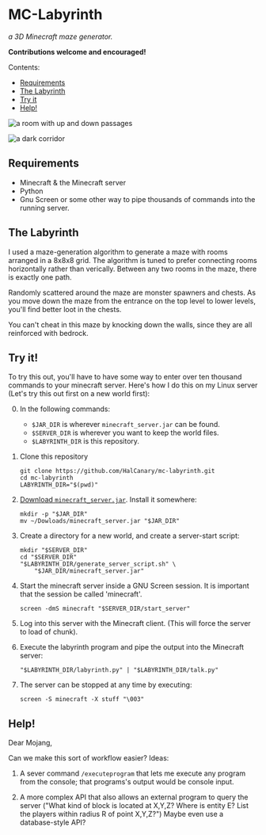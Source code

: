 MC-Labyrinth
============

*a 3D Minecraft maze generator.*

**Contributions welcome and encouraged!**

Contents:

-   [Requirements](#requirements)
-   [The Labyrinth](#the_labyrinth)
-   [Try it](#try_it)
-   [Help!](#help)

![a room with up and down passages](http://i.imgur.com/dfQ5iYX.png)

![a dark corridor](http://i.imgur.com/ABAqCRN.png)

<span id="requirements"></span>

Requirements
------------

*   Minecraft & the Minecraft server
*   Python
*   Gnu Screen or some other way to pipe thousands of commands into the
    running server.

<span id="the_labyrinth"></span>

The Labyrinth
-------------

I used a maze-generation algorithm to generate a maze with rooms
arranged in a 8x8x8 grid.  The algorithm is tuned to prefer connecting
rooms horizontally rather than verically.  Between any two rooms in
the maze, there is exactly one path.  

Randomly scattered around the maze are monster spawners and chests.
As you move down the maze from the entrance on the top level to lower
levels, you'll find better loot in the chests.

You can't cheat in this maze by knocking down the walls, since they
are all reinforced with bedrock. 

<span id="try_it"></span>

Try it!
-------

To try this out, you'll have to have some way to enter over ten
thousand commands to your minecraft server.  Here's how I do this on
my Linux server (Let's try this out first on a new world first):

0.  In the following commands:

    -   `$JAR_DIR` is wherever `minecraft_server.jar` can be found.
    -   `$SERVER_DIR` is wherever you want to keep the world files.
    -   `$LABYRINTH_DIR` is this repository.

1.  Clone this repository

        git clone https://github.com/HalCanary/mc-labyrinth.git
        cd mc-labyrinth
        LABYRINTH_DIR="$(pwd)"

2.  [Download `minecraft_server.jar`](https://minecraft.net/download).
    Install it somewhere:

        mkdir -p "$JAR_DIR"
        mv ~/Dowloads/minecraft_server.jar "$JAR_DIR"

3.  Create a directory for a new world, and create a server-start
    script:

        mkdir "$SERVER_DIR"
        cd "$SERVER_DIR"
        "$LABYRINTH_DIR/generate_server_script.sh" \
            "$JAR_DIR/minecraft_server.jar"

4.  Start the minecraft server inside a GNU Screen session.
    It is important that the session be called 'minecraft'.

        screen -dmS minecraft "$SERVER_DIR/start_server"

5.  Log into this server with the Minecraft client. (This will force
    the server to load of chunk).

6.  Execute the labyrinth program and pipe the output into the
    Minecraft server:

        "$LABYRINTH_DIR/labyrinth.py" | "$LABYRINTH_DIR/talk.py"

7.  The server can be stopped at any time by executing:

        screen -S minecraft -X stuff "\003"

<span id="help"></span>

Help!
-----

Dear Mojang,

Can we make this sort of workflow easier?  Ideas:

1.  A sever command `/executeprogram` that lets me execute any program
    from the console; that programs's output would be console input.

2.  A more complex API that also allows an external program to query
    the server ("What kind of block is located at X,Y,Z? Where is
    entity E? List the players within radius R of point X,Y,Z?")
    Maybe even use a database-style API?
